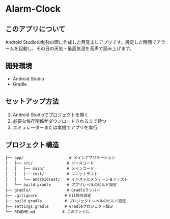 # Alarm-Clock

## このアプリについて
Android Studioの勉強の際に作成した目覚ましアプリです。設定した時間でアラームを起動し、その日の天気・最高気温を音声で読み上げます。

## 開発環境
- Android Studio
- Gradle

## セットアップ方法
1. Android Studioでプロジェクトを開く
2. 必要な依存関係がダウンロードされるまで待つ
3. エミュレーターまたは実機でアプリを実行

## プロジェクト構造
```
├── app/                    # メインアプリケーション
│   ├── src/               # ソースコード
│   │   ├── main/          # メインコード
│   │   ├── test/          # ユニットテスト
│   │   └── androidTest/   # インストルメンテーションテスト
│   └── build.gradle       # アプリレベルのビルド設定
├── gradle/                # Gradleラッパー
├── .gitignore            # Git除外設定
├── build.gradle          # プロジェクトレベルのビルド設定
├── settings.gradle       # Gradleプロジェクト設定
└── README.md            # このファイル
```

